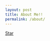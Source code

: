 ```yaml
---
layout: post
title: About Me!!
permalink: /about/
---
```


<a class="github-button" href="https://github.com/SinYongJu/SinYongJu.github.io" data-style="mega" data-count-href="/sharu725/krishna/stargazers" data-count-api="/repos/sharu725/krishna#stargazers_count" data-count-aria-label="# stargazers on GitHub" aria-label="Star sharu725/krishna on GitHub">Star</a>
<script async defer src="https://buttons.github.io/buttons.js"></script>
